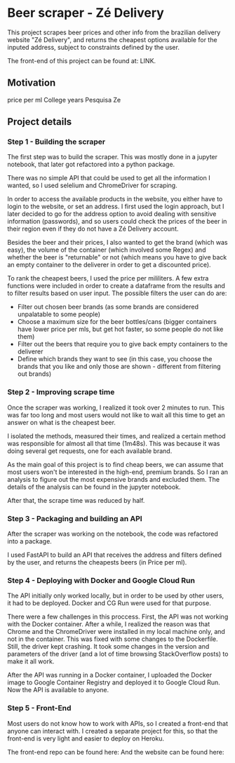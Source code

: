 # Beer scraper - Zé Delivery
This project scrapes beer prices and other info from the brazilian delivery website "Zé Delivery", and returns the cheapest options available for the inputed address, subject to constraints defined by the user.

The front-end of this project can be found at: LINK.

## Motivation
price per ml
College years
Pesquisa Ze

## Project details

### Step 1 - Building the scraper
The first step was to build the scraper. This was mostly done in a jupyter notebook, that later got refactored into a python package.

There was no simple API that could be used to get all the information I wanted, so I used selelium and ChromeDriver for scraping.

In order to access the available products in the website, you either have to login to the website, or set an address. I first used the login approach, but I later decided to go for the address option to avoid dealing with sensitive information (passwords), and so users could check the prices of the beer in their region even if they do not have a Zé Delivery account.

Besides the beer and their prices, I also wanted to get the brand (which was easy), the volume of the container (which involved some Regex) and whether the beer is "returnable" or not (which means you have to give back an empty container to the deliverer in order to get a discounted price). 

To rank the cheapest beers, I used the price per mililiters. A few extra functions were included in order to create a dataframe from the results and to filter results based on user input. 
The possible filters the user can do are: 
- Filter out chosen beer brands (as some brands are considered unpalatable to some people)
- Choose a maximum size for the beer bottles/cans (bigger containers have lower price per mls, but get hot faster, so some people do not like them)
- Filter out the beers that require you to give back empty containers to the deliverer
- Define which brands they want to see (in this case, you choose the brands that you like and only those are shown - different from filtering out brands)

### Step 2 - Improving scrape time
Once the scraper was working, I realized it took over 2 minutes to run. This was far too long and most users would not like to wait all this time to get an answer on what is the cheapest beer.

I isolated the methods, measured their times, and realized a certain method was responsible for almost all that time (1m48s). This was because it was doing several get requests, one for each available brand.

As the main goal of this project is to find cheap beers, we can assume that most users won't be interested in the high-end, premium brands. So I ran an analysis to figure out the most expensive brands and excluded them. The details of the analysis can be found in the jupyter notebook.

After that, the scrape time was reduced by half.


### Step 3 - Packaging and building an API
After the scraper was working on the notebook, the code was refactored into a package.

I used FastAPI to build an API that receives the address and filters defined by the user, and returns the cheapests beers (in Price per ml).

### Step 4 - Deploying with Docker and Google Cloud Run
The API initially only worked locally, but in order to be used by other users, it had to be deployed. Docker and CG Run were used for that purpose.

There were a few challenges in this proccess. First, the API was not working with the Docker container. After a while, I realized the reason was that Chrome and the ChromeDriver were installed in my local machine only, and not in the container. This was fixed with some changes to the Dockerfile. Still, the driver kept crashing. It took some changes in the version and parameters of the driver (and a lot of time browsing StackOverflow posts) to make it all work.

After the API was running in a Docker container, I uploaded the Docker image to Google Container Registry and deployed it to Google Cloud Run. Now the API is available to anyone.

### Step 5 - Front-End
Most users do not know how to work with APIs, so I created a front-end that anyone can interact with. I created a separate project for this, so that the front-end is very light and easier to deploy on Heroku.

The front-end repo can be found here:
And the website can be found here:
